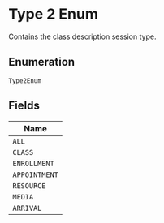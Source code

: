 
# Type 2 Enum

Contains the class description session type.

## Enumeration

`Type2Enum`

## Fields

| Name |
|  --- |
| `ALL` |
| `CLASS` |
| `ENROLLMENT` |
| `APPOINTMENT` |
| `RESOURCE` |
| `MEDIA` |
| `ARRIVAL` |

